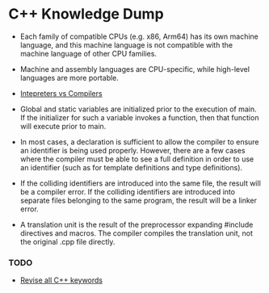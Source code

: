 # C++ Knowledge Dump

- Each family of compatible CPUs (e.g. x86, Arm64) has its own machine language, and this machine language is not compatible with the machine language of other CPU families.

- Machine and assembly languages are CPU-specific, while high-level languages are more portable.

- [Intepreters vs Compilers](https://stackoverflow.com/questions/38491212/difference-between-compiled-and-interpreted-languages/38491646#38491646)

- Global and static variables are initialized prior to the execution of main. If the initializer for such a variable invokes a function, then that function will execute prior to main.

- In most cases, a declaration is sufficient to allow the compiler to ensure an identifier is being used properly. However, there are a few cases where the compiler must be able to see a full definition in order to use an identifier (such as for template definitions and type definitions).

- If the colliding identifiers are introduced into the same file, the result will be a compiler error. If the colliding identifiers are introduced into separate files belonging to the same program, the result will be a linker error.

- A translation unit is the result of the preprocessor expanding #include directives and macros. The compiler compiles the translation unit, not the original .cpp file directly.


### TODO
- [Revise all C++ keywords](https://www.learncpp.com/cpp-tutorial/keywords-and-naming-identifiers/#:~:text=alignas,xor_eq)


